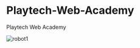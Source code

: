 # Playtech-Web-Academy
Playtech Web Academy

![robot1](https://user-images.githubusercontent.com/47814283/168874408-bd3eb307-58a7-430f-a5aa-333004c2776c.png)

